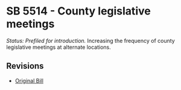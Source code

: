 # SB 5514 - County legislative meetings
*Status: Prefiled for introduction.*
Increasing the frequency of county legislative meetings at alternate locations.

## Revisions
* [Original Bill](1/)